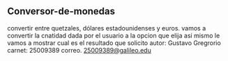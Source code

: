 ## Conversor-de-monedas
convertir entre quetzales, dólares estadounidenses y euros.
vamos a convertir la cnatidad dada por el usuario a la opcion que elija 
asi mismo le vamos a mostrar cual es el resultado que solicito
autor: Gustavo Gregrorio 
carnet: 25009389 
correo. 25009389@galileo.edu
